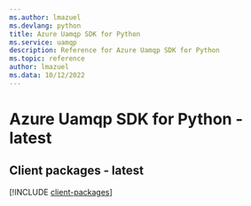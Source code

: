 ```yaml
---
ms.author: lmazuel
ms.devlang: python
title: Azure Uamqp SDK for Python
ms.service: uamqp
description: Reference for Azure Uamqp SDK for Python
ms.topic: reference
author: lmazuel
ms.data: 10/12/2022
---
```

# Azure Uamqp SDK for Python - latest

## Client packages - latest
[!INCLUDE [client-packages](uamqp-client-index.md)]